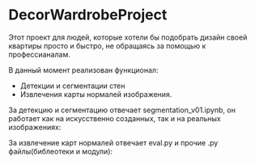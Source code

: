 # DecorWardrobeProject

Этот проект для людей, которые хотели бы подобрать дизайн своей квартиры просто и быстро,
не обращаясь за помощью к профессианалам.

В данный момент реализован функционал: 
  * Детекции и сегментации стен
  * Извлечения карты нормалей изображения.

За детекцию и сегментацию отвечает segmentation_v01.ipynb, он работает как на искусственно созданных,
так и на реальных изображениях:

За извлечение карт нормалей отвечает eval.py и прочие .py файлы(библеотеки и модули):
